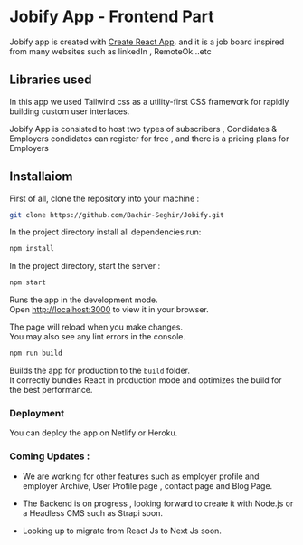 # Jobify App - Frontend Part

Jobify app is created with [Create React App](https://github.com/facebook/create-react-app).
and it is a job board inspired from many websites such as linkedIn , RemoteOk...etc 

## Libraries used

In this app we used Tailwind css as a utility-first CSS framework for rapidly building custom user interfaces.

Jobify App is consisted to host two types of subscribers , Condidates & Employers
condidates can register for free , and there is a pricing plans for Employers



## Installaiom

First of all, clone the repository into your machine :

```sh
git clone https://github.com/Bachir-Seghir/Jobify.git
```

In the project directory install all dependencies,run:

```sh
npm install
```

In the project directory, start the server : 

```sh
npm start
```

Runs the app in the development mode.\
Open [http://localhost:3000](http://localhost:3000) to view it in your browser.

The page will reload when you make changes.\
You may also see any lint errors in the console.


```sh
npm run build
```

Builds the app for production to the ``` build ``` folder.\
It correctly bundles React in production mode and optimizes the build for the best performance.



### Deployment

You can deploy the app on Netlify or Heroku. 

### Coming Updates : 

* We are working for other features such as employer profile and employer Archive, User Profile page , contact page and Blog Page.

* The Backend is on progress , looking forward to create it with Node.js or a Headless CMS such as Strapi soon. 

* Looking up to migrate from React Js to Next Js soon.
